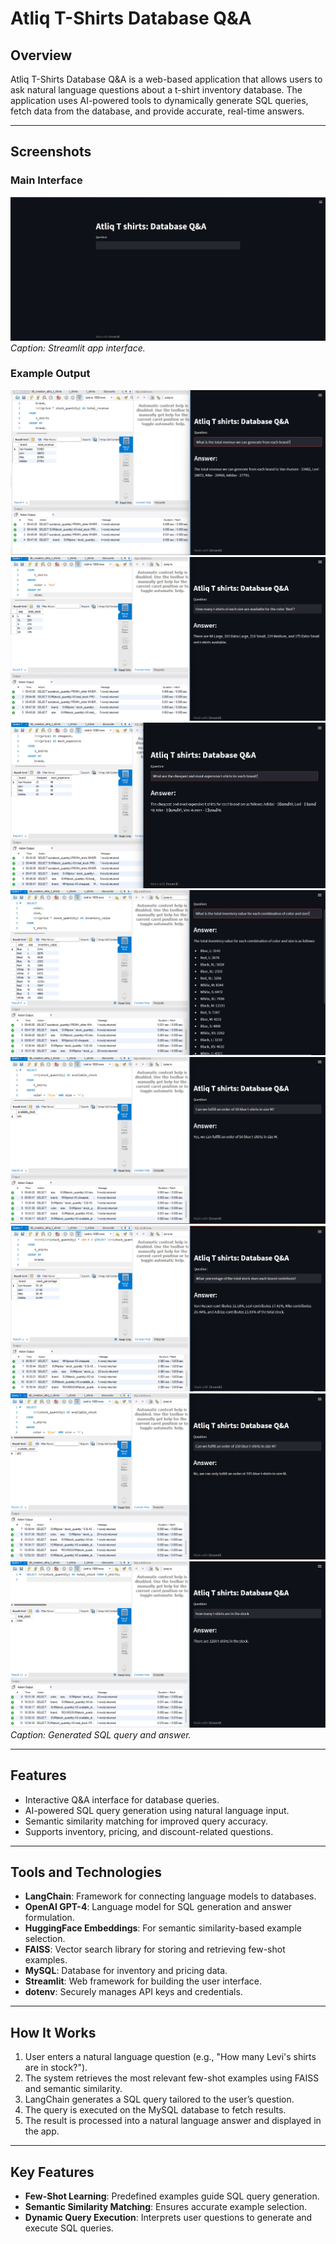 # Atliq T-Shirts Database Q&A

## Overview
Atliq T-Shirts Database Q&A is a web-based application that allows users to ask natural language questions about a t-shirt inventory database. The application uses AI-powered tools to dynamically generate SQL queries, fetch data from the database, and provide accurate, real-time answers.

---

## Screenshots

### **Main Interface**
![Main Interface](screenshots/Screenshot_(415).png)
*Caption: Streamlit app interface.*

### **Example Output**
![Example Output](screenshots/Screenshot_(423).png)
![Example Output](screenshots/Screenshot_(424).png)
![Example Output](screenshots/Screenshot_(425).png)
![Example Output](screenshots/Screenshot_(426).png)
![Example Output](screenshots/Screenshot_(428).png)
![Example Output](screenshots/Screenshot_(429).png)
![Example Output](screenshots/Screenshot_(431).png)
![Example Output](screenshots/Screenshot_(432).png)
*Caption: Generated SQL query and answer.*

---

## Features
- Interactive Q&A interface for database queries.
- AI-powered SQL query generation using natural language input.
- Semantic similarity matching for improved query accuracy.
- Supports inventory, pricing, and discount-related questions.

---

## Tools and Technologies
- **LangChain**: Framework for connecting language models to databases.
- **OpenAI GPT-4**: Language model for SQL generation and answer formulation.
- **HuggingFace Embeddings**: For semantic similarity-based example selection.
- **FAISS**: Vector search library for storing and retrieving few-shot examples.
- **MySQL**: Database for inventory and pricing data.
- **Streamlit**: Web framework for building the user interface.
- **dotenv**: Securely manages API keys and credentials.

---

## How It Works
1. User enters a natural language question (e.g., "How many Levi's shirts are in stock?").
2. The system retrieves the most relevant few-shot examples using FAISS and semantic similarity.
3. LangChain generates a SQL query tailored to the user’s question.
4. The query is executed on the MySQL database to fetch results.
5. The result is processed into a natural language answer and displayed in the app.

---

## Key Features
- **Few-Shot Learning**: Predefined examples guide SQL query generation.
- **Semantic Similarity Matching**: Ensures accurate example selection.
- **Dynamic Query Execution**: Interprets user questions to generate and execute SQL queries.
